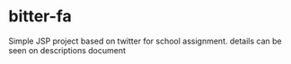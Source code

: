 # bitter-fa
Simple JSP project based on twitter for school assignment. details can be seen on descriptions document
